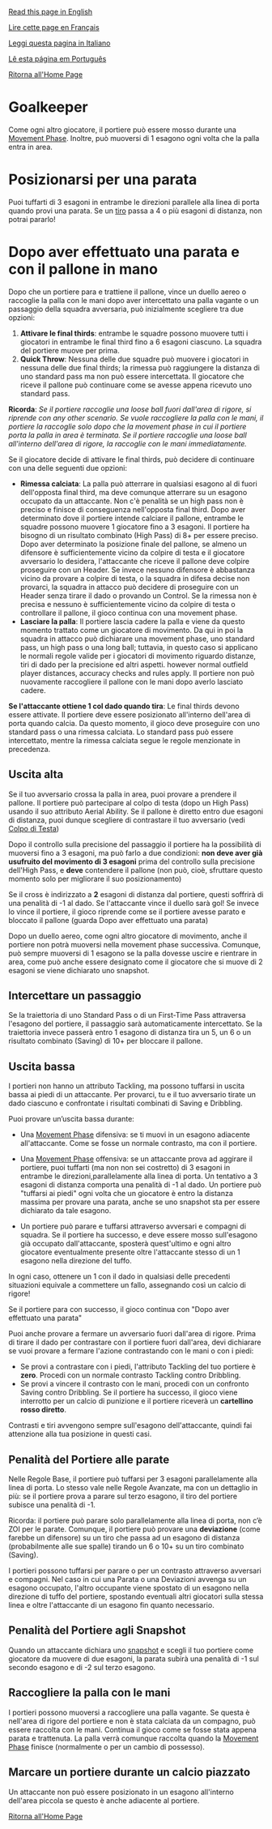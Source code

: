 [Read this page in English](https://counterattackgame.github.io/wiki/goalkeeper)

[Lire cette page en Français](https://counterattackgame.github.io/wiki/fr/goalkeeper)

[Leggi questa pagina in Italiano](https://counterattackgame.github.io/wiki/it/goalkeeper)

[Lê esta página em Português](https://counterattackgame.github.io/wiki/pt/goalkeeper)

[Ritorna all'Home Page](https://counterattackgame.github.io/wiki/it/index)
# Goalkeeper

Come ogni altro giocatore, il portiere può essere mosso durante una [Movement Phase](https://counterattackgame.github.io/wiki/it/movement_phase). Inoltre, può muoversi di 1 esagono ogni volta che la palla entra in area.

# Posizionarsi per una parata

Puoi tuffarti di 3 esagoni in entrambe le direzioni parallele alla linea di porta quando provi una parata. Se un [tiro](https://counterattackgame.github.io/wiki/it/shooting) passa a 4 o più esagoni di distanza, non potrai pararlo!

# Dopo aver effettuato una parata e con il pallone in mano

Dopo che un portiere para e trattiene il pallone, vince un duello aereo o raccoglie la palla con le mani dopo aver intercettato una palla vagante o un passaggio della squadra avversaria, può inizialmente scegliere tra due opzioni:

1. **Attivare le final thirds**: entrambe le squadre possono muovere tutti i giocatori in entrambe le final third fino a 6 esagoni ciascuno. La squadra del portiere muove per prima.
2. **Quick Throw**: Nessuna delle due squadre può muovere i giocatori in nessuna delle due final thirds; la rimessa può raggiungere la distanza di uno standard pass ma non può essere intercettata. Il giocatore che riceve il pallone può continuare come se avesse appena ricevuto uno standard pass.

**Ricorda**: _Se il portiere raccoglie una loose ball fuori dall'area di rigore, si riprende con any other scenario. Se vuole raccogliere la palla con le mani, il portiere la raccoglie solo dopo che la movement phase in cui il portiere porta la palla in area è terminata. Se il portiere raccoglie una loose ball all'interno dell'area di rigore, la raccoglie con le mani immediatamente._

Se il giocatore decide di attivare le final thirds, può decidere di continuare con una delle seguenti due opzioni:

- **Rimessa calciata**: La palla può atterrare in qualsiasi esagono al di fuori dell'opposta final third, ma deve comunque atterrare su un esagono occupato da un attaccante. Non c'è penalità se un high pass non è preciso e finisce di conseguenza nell'opposta final third. Dopo aver determinato dove il portiere intende calciare il pallone, entrambe le squadre possono muovere 1 giocatore fino a 3 esagoni. Il portiere ha bisogno di un risultato combinato (High Pass) di 8+ per essere preciso. Dopo aver determinato la posizione finale del pallone, se almeno un difensore è sufficientemente vicino da colpire di testa e il giocatore avversario lo desidera, l'attaccante che riceve il pallone deve colpire proseguire con un Header. Se invece nessuno difensore è abbastanza vicino da provare a colpire di testa, o la squadra in difesa decise non provarci, la squadra in attacco può decidere di proseguire con un Header senza tirare il dado o provando un Control. Se la rimessa non è precisa e nessuno è sufficientemente vicino da colpire di testa o controllare il pallone, il gioco continua con una movement phase.
- **Lasciare la palla**: Il portiere lascia cadere la palla e viene da questo momento trattato come un giocatore di movimento. Da qui in poi la squadra in attacco può dichiarare una movement phase, uno standard pass, un high pass o una long ball; tuttavia, in questo caso si applicano le normali regole valide per i giocatori di movimento riguardo distanze, tiri di dado per la precisione ed altri aspetti. however normal outfield player distances, accuracy checks and rules apply. Il portiere non può nuovamente raccogliere il pallone con le mani dopo averlo lasciato cadere.

**Se l'attaccante ottiene 1 col dado quando tira**: Le final thirds devono essere attivate. Il portiere deve essere posizionato all'interno dell'area di porta quando calcia. Da questo momento, il gioco deve proseguire con uno standard pass o una rimessa calciata. Lo standard pass può essere intercettato, mentre la rimessa calciata segue le regole menzionate in precedenza.

## Uscita alta

Se il tuo avversario crossa la palla in area, puoi provare a prendere il pallone. Il portiere può partecipare al colpo di testa (dopo un High Pass) usando il suo attributo Aerial Ability. Se il pallone è diretto entro due esagoni di distanza, puoi dunque scegliere di contrastare il tuo avversario (vedi [Colpo di Testa](https://counterattackgame.github.io/wiki/it/heading))

Dopo il controllo sulla precisione del passaggio il portiere ha la possibilità di muoversi fino a 3 esagoni, ma può farlo a due condizioni: **non deve aver già usufruito del movimento di 3 esagoni** prima del controllo sulla precisione dell'High Pass, e **deve** contendere il pallone (non può, cioè, sfruttare questo momento solo per migliorare il suo posizionamento)

Se il cross è indirizzato a **2** esagoni di distanza dal portiere, questi soffrirà di una penalità di -1 al dado. Se l'attaccante vince il duello sarà gol! Se invece lo vince il portiere, il gioco riprende come se il portiere avesse parato e bloccato il pallone (guarda Dopo aver effettuato una parata)

Dopo un duello aereo, come ogni altro giocatore di movimento, anche il portiere non potrà muoversi nella movement phase successiva. Comunque, può sempre muoversi di 1 esagono se la palla dovesse uscire e rientrare in area, come può anche essere designato come il giocatore che si muove di 2 esagoni se viene dichiarato uno snapshot.

## Intercettare un passaggio

Se la traiettoria di uno Standard Pass o di un First-Time Pass attraversa l'esagono del portiere, il passaggio sarà automaticamente intercettato. Se la traiettoria invece passerà entro 1 esagono di distanza tira un 5, un 6 o un risultato combinato (Saving) di 10+ per bloccare il pallone.

## Uscita bassa

I portieri non hanno un attributo Tackling, ma possono tuffarsi in uscita bassa ai piedi di un attaccante. Per provarci, tu e il tuo avversario tirate un dado ciascuno e confrontate i risultati combinati di Saving e Dribbling.

Puoi provare un’uscita bassa durante:

- Una [Movement Phase](https://counterattackgame.github.io/wiki/it/movement_phase) difensiva: se ti muovi in un esagono adiacente all'attaccante. Come se fosse un normale contrasto, ma con il portiere.
- Una [Movement Phase](https://counterattackgame.github.io/wiki/it/movement_phase) offensiva: se un attaccante prova ad aggirare il portiere, puoi tuffarti (ma non non sei costretto) di 3 esagoni in entrambe le direzioni,parallelamente alla linea di porta. Un tentativo a 3 esagoni di distanza comporta una penalità di -1 al dado. Un portiere può "tuffarsi ai piedi" ogni volta che un giocatore è entro la distanza massima per provare una parata, anche se uno snapshot sta per essere dichiarato da tale esagono.

- Un portiere può parare e tuffarsi attraverso avversari e compagni di squadra. Se il portiere ha successo, e deve essere mosso sull'esagono già occupato dall'attaccante, sposterà quest'ultimo e ogni altro giocatore eventualmente presente oltre l'attaccante stesso di un 1 esagono nella direzione del tuffo.

In ogni caso, ottenere un 1 con il dado in qualsiasi delle precedenti situazioni equivale a commettere un fallo, assegnando così un calcio di rigore!

Se il portiere para con successo, il gioco continua con "Dopo aver effettuato una parata"

Puoi anche provare a fermare un avversario fuori dall'area di rigore. Prima di tirare il dado per contrastare con il portiere fuori dall'area, devi dichiarare se vuoi provare a fermare l'azione contrastando con le mani o con i piedi:

- Se provi a contrastare con i piedi, l'attributo Tackling del tuo portiere è **zero**. Procedi con un normale contrasto Tackling contro Dribbling.
- Se provi a vincere il contrasto con le mani, procedi con un confronto Saving contro Dribbling. Se il portiere ha successo, il gioco viene interrotto per un calcio di punizione e il portiere riceverà un **cartellino rosso diretto**.

Contrasti e tiri avvengono sempre sull'esagono dell'attaccante, quindi fai attenzione alla tua posizione in questi casi.

## Penalità del Portiere alle parate

Nelle Regole Base, il portiere può tuffarsi per 3 esagoni parallelamente alla linea di porta. Lo stesso vale nelle Regole Avanzate, ma con un dettaglio in più: se il portiere prova a parare sul terzo esagono, il tiro del portiere subisce una penalità di -1.

Ricorda: il portiere può parare solo parallelamente alla linea di porta, non c’è ZOI per le parate.
Comunque, il portiere può provare una **deviazione** (come farebbe un difensore) su un tiro che passa ad un esagono di distanza (probabilmente alle sue spalle) tirando un 6 o 10+ su un tiro combinato (Saving).

I portieri possono tuffarsi per parare o per un contrasto attraverso avversari e compagni. Nel caso in cui una Parata o una Deviazioni avvenga su un esagono occupato, l'altro occupante viene spostato di un esagono nella direzione di tuffo del portiere, spostando eventuali altri giocatori sulla stessa linea e oltre l'attaccante di un esagono fin quanto necessario.

## Penalità del Portiere agli Snapshot

Quando un attaccante dichiara uno [snapshot](https://counterattackgame.github.io/wiki/it/shooting) e scegli il tuo portiere come giocatore da muovere di due esagoni, la parata subirà una penalità di -1 sul secondo esagono e di -2 sul terzo esagono.

## Raccogliere la palla con le mani

I portieri possono muoversi a raccogliere una palla vagante. Se questa è nell'area di rigore del portiere e non è stata calciata da un compagno, può essere raccolta con le mani. Continua il gioco come se fosse stata appena parata e trattenuta. La palla verrà comunque raccolta quando la [Movement Phase](https://counterattackgame.github.io/wiki/it/movement_phase) finisce (normalmente o per un cambio di possesso).

## Marcare un portiere durante un calcio piazzato

Un attaccante non può essere posizionato in un esagono all'interno dell'area piccola se questo è anche adiacente al portiere.

[Ritorna all'Home Page](https://counterattackgame.github.io/wiki/it/index)
